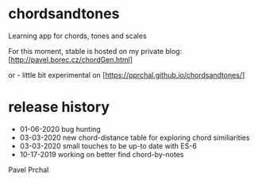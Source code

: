 # chordsandtones

Learning app for chords, tones and scales

For this moment, stable is hosted on my private blog:
[http://pavel.borec.cz/chordGen.html]


or - little bit experimental on
[https://pprchal.github.io/chordsandtones/]

# release history
* 01-06-2020 bug hunting
* 03-03-2020 new chord-distance table for exploring chord similiarities 
* 03-03-2020 small touches to be up-to date with ES-6
* 10-17-2019 working on better find chord-by-notes


Pavel Prchal
